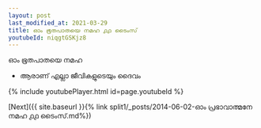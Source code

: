```yaml
---
layout: post
last_modified_at: 2021-03-29
title: ഓം ഭൂതപാതയെ നമഹ ൧൧ ടൈംസ്
youtubeId: niqgtGSKjz8
---
```

 
 
 ഓം ഭൂതപാതയെ നമഹ 
 
 -  ആരാണ് എല്ലാ ജീവികളുടെയും ദൈവം 
 
  
 
  
 
 
 
 
 
 


{% include youtubePlayer.html id=page.youtubeId %}
 
[Next]({{ site.baseurl }}{% link  split1/_posts/2014-06-02-ഓം പ്രഭാവാത്മനേ നമഹ ൧൧ ടൈംസ്.md%})
 
